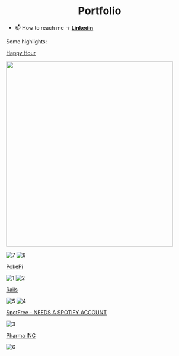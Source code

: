<h1 align="center">Portfolio</h1>

- 📫 How to reach me -> **[Linkedin](https://www.linkedin.com/in/emoreiravirtus/)**

Some highlights:


[Happy Hour](https://teste-oowlish-c9315.web.app/)

<img src="https://user-images.githubusercontent.com/56691312/205151998-78897ec0-8f01-4748-b51b-6708130013d3.gif" width="450" height="500">

![7](https://user-images.githubusercontent.com/56691312/205151998-78897ec0-8f01-4748-b51b-6708130013d3.gif)
![8](https://user-images.githubusercontent.com/56691312/205152003-8d3458e5-a7fd-421e-9ae8-31e876b30616.gif)

[PokePi](https://pokemonbattle-acccf.web.app/)

![1](https://user-images.githubusercontent.com/56691312/205147854-cde881be-30c9-4384-b179-d1bd312a9e71.gif)
![2](https://user-images.githubusercontent.com/56691312/205148234-5959898a-b042-4066-b787-da9127763e92.gif)

[Rails](https://emoreiravirtus.github.io/Railsware)

![5](https://user-images.githubusercontent.com/56691312/205150653-c413ec61-a399-4852-9873-dccfd4d173f6.gif)
![4](https://user-images.githubusercontent.com/56691312/205150679-81e5fb5f-5b4e-4762-9d33-d8e4e4f1d4f4.gif)

[SpotFree - NEEDS A SPOTIFY ACCOUNT](https://spotfree-84208.web.app/)

![3](https://user-images.githubusercontent.com/56691312/205148880-163d495a-4be1-4c8d-acba-696c2dba8e3b.gif)

[Pharma INC](https://pharma-inc-elias.web.app/)

![6](https://user-images.githubusercontent.com/56691312/205151302-dd477ecb-6e39-41d9-9452-538baac4430c.gif)


